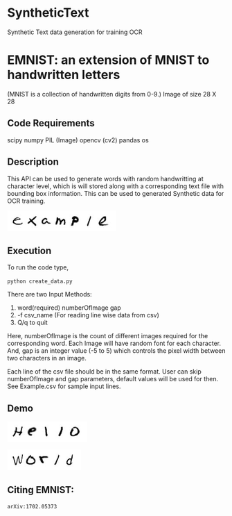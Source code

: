 # SyntheticText
Synthetic Text data generation for training OCR

# EMNIST: an extension of MNIST to handwritten letters
(MNIST is a collection of handwritten digits from 0-9.)
Image of size 28 X 28


## Code Requirements
scipy 
numpy
PIL (Image)
opencv (cv2)
pandas
os

## Description
This API can be used to generate words with random handwritting at character level, which is will stored along with a corresponding text file with bounding box information. This can be used to generated Synthetic data for OCR training.

![alt text](https://github.com/shubham99bisht/SyntheticText/blob/master/data/example_1.jpeg)

## Execution

To run the code type, 

`python create_data.py`

There are two Input Methods:
  1. word(required) numberOfImage gap
  2. -f csv_name (For reading line wise data from csv) 
  3. Q/q to quit

Here, numberOfImage is the count of different images required for the corresponding word. Each Image will have random font for each character. And, gap is an integer value (-5 to 5) which controls the pixel width between two characters in an image.

Each line of the csv file should be in the same format. User can skip numberOfImage and gap parameters, default values will be used for then. See Example.csv for sample input lines.


## Demo
  
![alt text](https://github.com/shubham99bisht/SyntheticText/blob/master/data/Hello_3.jpeg)

![alt text](https://github.com/shubham99bisht/SyntheticText/blob/master/data/World_1.jpeg)


## Citing EMNIST:
	arXiv:1702.05373
